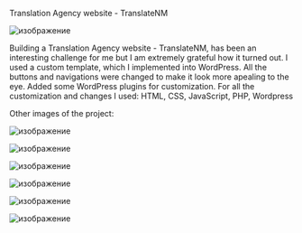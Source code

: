 
Translation Agency website - TranslateNM

![изображение](https://user-images.githubusercontent.com/65945888/185765204-7ac001ae-caf0-4c99-9401-6afb96405f2b.png)

Building a Translation Agency website - TranslateNM, has been an interesting challenge for me but I am extremely grateful how it turned out. I used a custom template, which I implemented into WordPress. All the buttons and navigations were changed to make it look more apealing to the eye. Added some WordPress plugins for customization. For all the customization and changes I used: HTML, CSS, JavaScript, PHP, Wordpress

Other images of the project:

![изображение](https://user-images.githubusercontent.com/65945888/185765219-37e9ce85-cba0-43d1-8d24-5d54ba4916f3.png)

![изображение](https://user-images.githubusercontent.com/65945888/185765224-e2671c32-c09d-40ea-b907-d23546caa3dd.png)

![изображение](https://user-images.githubusercontent.com/65945888/185765227-2a548c75-910b-4aa8-84bd-95e6787cb783.png)

![изображение](https://user-images.githubusercontent.com/65945888/185765237-10e6921a-c33e-42fb-a2fc-6d3498c17eab.png)

![изображение](https://user-images.githubusercontent.com/65945888/185765240-42c28e0f-ebbc-4eea-b514-6f8f5cb3b560.png)

![изображение](https://user-images.githubusercontent.com/65945888/185765246-31db1f8d-2891-4d89-a9a4-d20a0104a7ef.png)
